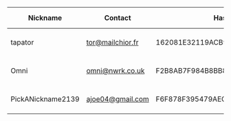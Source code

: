 | Nickname |  Contact | Hashed Fingerprint	| Running | Flags | Last Seen | First Seen | Last Restarted | Advertised Bandwidth | Platform | Version | Version Status | Recommended Version | BridgeDB Distributor | OR Addresses | Transports | BlockList |
|---|---|---|---|---|---|---|---|---|---|---|---|---|---|---|---|---|
|tapator | tor@mailchior.fr | 162081E32119ACB9352BF236CB0E39E3FEEAD7FB | true | Running, V2Dir, Valid | 2025-08-13 12:48:29 | 2025-08-13 12:48:29 | 2025-08-13 12:25:16 | 0 | Tor 0.4.8.17 on Linux | 0.4.8.17 | recommended | true | N/A | 10.24.180.20:60798, [fd9f:2e19:3bcf::a0:ec0b]:60798 | obfs4 | |
|Omni | omni@nwrk.co.uk | F2B8AB7F984B8BB874F00A77ABB2F60A5FC41B30 | true | Running, V2Dir, Valid | 2025-08-13 12:48:29 | 2025-08-13 11:18:29 | 2025-08-13 11:04:39 | 0 | Tor 0.4.8.14 on Linux | 0.4.8.14 | recommended | true | N/A | 10.131.116.74:64156 | obfs4 | |
|PickANickname2139 | ajoe04@gmail.com | F6F878F395479AECA28188C0A28ACC6B9015C502 | false | V2Dir, Valid | 2025-08-13 12:48:29 | 2025-08-13 08:48:29 | 2025-08-13 08:22:38 | 0 | Tor 0.4.8.17 on Linux | 0.4.8.17 | recommended | true | N/A | 10.87.221.121:53756 | obfs4 | |
